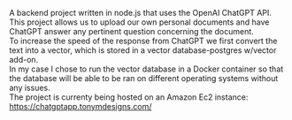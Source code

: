 A backend project written in node.js that uses the OpenAI ChatGPT API. \
This project allows us to upload our own personal documents and have ChatGPT answer any pertinent question concerning the document. \
To increase the speed of the response from ChatGPT we first convert the text into a vector, which is stored in a vector database-postgres w/vector add-on. \
In my case I chose to run the vector database in a Docker container so that the database will be able to be ran on different operating systems without any issues. \
The project is currenty being hosted on an Amazon Ec2 instance: https://chatgptapp.tonymdesigns.com/ 